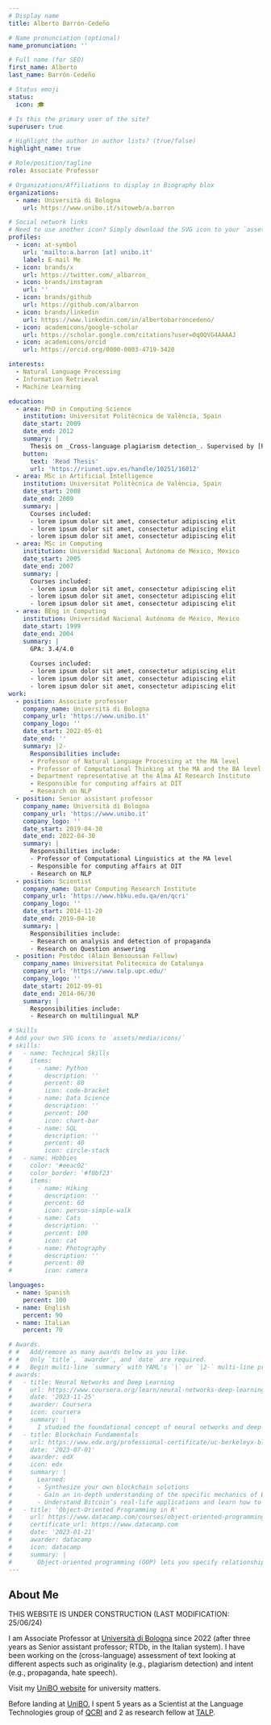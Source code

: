 ```yaml
---
# Display name
title: Alberto Barrón-Cedeño

# Name pronunciation (optional)
name_pronunciation: ''

# Full name (for SEO)
first_name: Alberto
last_name: Barrón-Cedeño

# Status emoji
status:
  icon: 🎓

# Is this the primary user of the site?
superuser: true

# Highlight the author in author lists? (true/false)
highlight_name: true

# Role/position/tagline
role: Associate Professor

# Organizations/Affiliations to display in Biography blox
organizations:
  - name: Università di Bologna
    url: https://www.unibo.it/sitoweb/a.barron

# Social network links
# Need to use another icon? Simply download the SVG icon to your `assets/media/icons/` folder.
profiles:
  - icon: at-symbol
    url: 'mailto:a.barron [at] unibo.it'
    label: E-mail Me
  - icon: brands/x
    url: https://twitter.com/_albarron_
  - icon: brands/instagram
    url: ''
  - icon: brands/github
    url: https://github.com/albarron
  - icon: brands/linkedin
    url: https://www.linkedin.com/in/albertobarroncedeno/
  - icon: academicons/google-scholar
    url: https://scholar.google.com/citations?user=0q0QVG4AAAAJ
  - icon: academicons/orcid
    url: https://orcid.org/0000-0003-4719-3420

interests:
  - Natural Language Processing
  - Information Retrieval
  - Machine Learning

education:
  - area: PhD in Computing Science
    institution: Universitat Politècnica de València, Spain
    date_start: 2009
    date_end: 2012
    summary: |
      Thesis on _Cross-language plagiarism detection_. Supervised by [Prof Paolo Rosso](https://personales.upv.es/prosso/).
    button:
      text: 'Read Thesis'
      url: 'https://riunet.upv.es/handle/10251/16012'
  - area: MSc in Artificial Intelligence
    institution: Universitat Politècnica de València, Spain
    date_start: 2008
    date_end: 2009
    summary: |
      Courses included:
      - lorem ipsum dolor sit amet, consectetur adipiscing elit
      - lorem ipsum dolor sit amet, consectetur adipiscing elit
      - lorem ipsum dolor sit amet, consectetur adipiscing elit
  - area: MSc in Computing
    institution: Universidad Nacional Autónoma de México, Mexico
    date_start: 2005
    date_end: 2007
    summary: |
      Courses included:
      - lorem ipsum dolor sit amet, consectetur adipiscing elit
      - lorem ipsum dolor sit amet, consectetur adipiscing elit
      - lorem ipsum dolor sit amet, consectetur adipiscing elit
  - area: BEng in Computing
    institution: Universidad Nacional Autónoma de México, Mexico
    date_start: 1999
    date_end: 2004
    summary: |
      GPA: 3.4/4.0
      
      Courses included:
      - lorem ipsum dolor sit amet, consectetur adipiscing elit
      - lorem ipsum dolor sit amet, consectetur adipiscing elit
      - lorem ipsum dolor sit amet, consectetur adipiscing elit
work:
  - position: Associate professor
    company_name: Università di Bologna
    company_url: 'https://www.unibo.it'
    company_logo: ''
    date_start: 2022-05-01
    date_end: ''
    summary: |2-
      Responsibilities include:
      - Professor of Natural Language Processing at the MA level
      - Professor of Computational Thinking at the MA and the BA level
      - Department representative at the Alma AI Research Institute
      - Responsible for computing affairs at DIT
      - Research on NLP
  - position: Senior assistant professor
    company_name: Università di Bologna
    company_url: 'https://www.unibo.it'
    company_logo: ''
    date_start: 2019-04-30
    date_end: 2022-04-30
    summary: |
      Responsibilities include:
      - Professor of Computational Linguistics at the MA level
      - Responsible for computing affairs at DIT
      - Research on NLP
  - position: Scientist
    company_name: Qatar Computing Research Institute
    company_url: 'https://www.hbku.edu.qa/en/qcri'
    company_logo: ''
    date_start: 2014-11-20
    date_end: 2019-04-10
    summary: |
      Responsibilities include:
      - Research on analysis and detection of propaganda
      - Research on Question answering
  - position: Postdoc (Alain Bensoussan Fellow)
    company_name: Universitat Politecnica de Catalunya
    company_url: 'https://www.talp.upc.edu/'
    company_logo: ''
    date_start: 2012-09-01
    date_end: 2014-06/30
    summary: |
      Responsibilities include:  
      - Research on multilingual NLP

# Skills
# Add your own SVG icons to `assets/media/icons/`
# skills:
#   - name: Technical Skills
#     items:
#       - name: Python
#         description: ''
#         percent: 80
#         icon: code-bracket
#       - name: Data Science
#         description: ''
#         percent: 100
#         icon: chart-bar
#       - name: SQL
#         description: ''
#         percent: 40
#         icon: circle-stack
#   - name: Hobbies
#     color: '#eeac02'
#     color_border: '#f0bf23'
#     items:
#       - name: Hiking
#         description: ''
#         percent: 60
#         icon: person-simple-walk
#       - name: Cats
#         description: ''
#         percent: 100
#         icon: cat
#       - name: Photography
#         description: ''
#         percent: 80
#         icon: camera

languages:
  - name: Spanish
    percent: 100
  - name: English
    percent: 90
  - name: Italian
    percent: 70

# Awards.
# #   Add/remove as many awards below as you like.
# #   Only `title`, `awarder`, and `date` are required.
# #   Begin multi-line `summary` with YAML's `|` or `|2-` multi-line prefix and indent 2 spaces below.
# awards:
#   - title: Neural Networks and Deep Learning
#     url: https://www.coursera.org/learn/neural-networks-deep-learning
#     date: '2023-11-25'
#     awarder: Coursera
#     icon: coursera
#     summary: |
#       I studied the foundational concept of neural networks and deep learning. By the end, I was familiar with the significant technological trends driving the rise of deep learning; build, train, and apply fully connected deep neural networks; implement efficient (vectorized) neural networks; identify key parameters in a neural network’s architecture; and apply deep learning to your own applications.
#   - title: Blockchain Fundamentals
#     url: https://www.edx.org/professional-certificate/uc-berkeleyx-blockchain-fundamentals
#     date: '2023-07-01'
#     awarder: edX
#     icon: edx
#     summary: |
#       Learned:
#       - Synthesize your own blockchain solutions
#       - Gain an in-depth understanding of the specific mechanics of Bitcoin
#       - Understand Bitcoin’s real-life applications and learn how to attack and destroy Bitcoin, Ethereum, smart contracts and Dapps, and alternatives to Bitcoin’s Proof-of-Work consensus algorithm
#   - title: 'Object-Oriented Programming in R'
#     url: https://www.datacamp.com/courses/object-oriented-programming-with-s3-and-r6-in-r
#     certificate_url: https://www.datacamp.com
#     date: '2023-01-21'
#     awarder: datacamp
#     icon: datacamp
#     summary: |
#       Object-oriented programming (OOP) lets you specify relationships between functions and the objects that they can act on, helping you manage complexity in your code. This is an intermediate level course, providing an introduction to OOP, using the S3 and R6 systems. S3 is a great day-to-day R programming tool that simplifies some of the functions that you write. R6 is especially useful for industry-specific analyses, working with web APIs, and building GUIs.
---
```


## About Me

THIS WEBSITE IS UNDER CONSTRUCTION (LAST MODIFICATION: 25/06/24)

I am Associate Professor at [Università di Bologna](https://dit.unibo.it) since 
2022 (after three years as Senior assistant professor; RTDb, in the Italian 
system). I have been working on the (cross-language) assessment of 
text looking at different aspects such as originality (e.g., plagiarism 
detection) and intent (e.g., propaganda, hate speech).

Visit my [UniBO website](https://www.unibo.it/sitoweb/a.barron) for university 
matters.

Before landing at [UniBO](https://dit.unibo.it), I spent 5 years as a Scientist 
at the Language Technologies group of [QCRI](http://www.qcri.org) and 2 as 
research fellow at 
[TALP](http://www.talp.upc.edu/).
